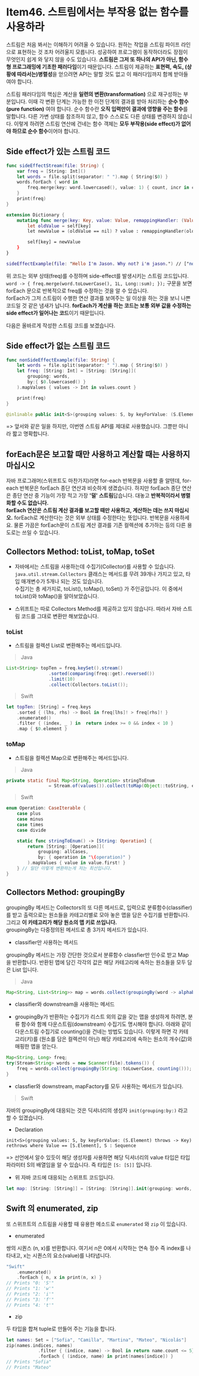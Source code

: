 # Item46. 스트림에서는 부작용 없는 함수를 사용하라 

스트림은 처음 봐서는 이해하기 어려울 수 있습니다. 
원하는 작업을 스트림 파이프 라인으로 표현하는 것 조차 어려울지 모릅니다. 
성공하여 프로그램이 동작하더라도 장점이 무엇인지 쉽게 와 닿지 않을 수도 있습니다. 
**스트림은 그저 또 하나의 API가 아닌, 함수형 프로그래밍에 기초한 패러다임**이기 때문입니다.
스트림이 제공하는 **표현력, 속도, (상황에 따라서는)병렬성**을 얻으려면 API는 말할 것도 없고 이 패러다임까지 함께 받아들여야 합니다. 

스트림 패러다임의 핵심은 계산을 **일련의 변환(transformation)** 으로 재구성하는 부분입니다.
이때 각 변환 단계는 가능한 한 이전 단계의 결과를 받아 처리하는 **순수 함수(pure function)** 여야 합니다.
순수 함수란 **오직 입력만이 결과에 영향을 주는 함수**를 말합니다.
다른 가변 상태를 참조하지 않고, 함수 스스로도 다른 상태를 변경하지 않습니다.
이렇게 하려면 스트림 연산에 건네는 함수 객체는 **모두 부작용(side effect)가 없어야 하므로 순수 함수**이어야 합니다.

## Side effect가 있는 스트림 코드

```swift
func sideEffectStream(file: String) {
    var freq = [String: Int]()
    let words = file.split(separator: " ").map { String($0) }
    words.forEach { word in
        freq.merge(key: word.lowercased(), value: 1) { count, incr in count + incr }
    }
    print(freq)
}

extension Dictionary {
    mutating func merge(key: Key, value: Value, remappingHandler: (Value, Value) -> (Value)) {
        let oldValue = self[key]
        let newValue = (oldValue == nil) ? value : remappingHandler(oldValue!, value)

        self[key] = newValue
    }
}

sideEffectExample(file: "Hello I'm Jason. Why not? i'm jason.") // ["not?": 1, "hello": 1, "jason.": 2, "why": 1, "i\'m": 2]
```

위 코드는 외부 상태(freq)를 수정하며 side-effect를 발생시키는 스트림 코드입니다. `word -> { freq.merge(word.toLowerCase(), 1L, Long::sum); });` 구문을 보면 forEach 문으로 반복적으로 freq를 수정하는 것을 알 수 있습니다.
<br>forEach가 그저 스트림이 수행한 연산 결과를 보여주는 일 이상을 하는 것을 보니 나쁜 코드일 것 같은 냄새가 납니다. **forEach가 계산을 하는 코드는 보통 외부 값을 수정하는 side effect가 일어나는 코드**이기 때문입니다.

다음은 올바르게 작성한 스트림 코드를 보겠습니다. 

## Side effect가 없는 스트림 코드 

```swift
func nonSideEffectExample(file: String) {
    let words = file.split(separator: " ").map { String($0) }
    let freq: [String: Int] = [String: [String]](
        grouping: words, 
        by:{ $0.lowercased() }
    ).mapValues { values -> Int in values.count }

    print(freq)
}
```

```swift
@inlinable public init<S>(grouping values: S, by keyForValue: (S.Element) throws -> Key) rethrows where Value == [S.Element], S : Sequence
```

=> 앞서와 같은 일을 하지만, 이번엔 스트림 API를 제대로 사용했습니다. 그뿐만 아니라 짧고 명확합니다.

## forEach문은 보고할 때만 사용하고 계산할 때는 사용하지 마십시오 

자바 프로그래머(스위프트도 마찬가지)라면 for-each 반복문을 사용할 줄 알텐데, for-each 반복문은 forEach 종단 연산과 비슷하게 생겼습니다. 
하지만 forEach 종단 연산은 종단 연산 중 기능이 가장 적고 가장 **'덜' 스트림**답습니다. 
대놓고 **반복적이라서 병렬화할 수도 없습니다.** 
<br>**forEach 연산은 스트림 계산 결과를 보고할 때만 사용하고, 계산하는 데는 쓰지 마십시오.**
forEach로 계산한다는 것은 외부 상태를 수정한다는 뜻입니다. 
반복문을 사용하세요.
물론 가끔은 forEach문이 스트림 계산 결과를 기존 컬렉션에 추가하는 등의 다른 용도로는 쓰일 수 있습니다. 

## Collectors Method: toList, toMap, toSet

* 자바에서는 스트림을 사용하는데 수집기(Collector)를 사용할 수 있습니다. `java.util.stream.Collectors` 클래스는 메서드를 무려 39개나 가지고 있고, 타입 매개변수가 5개나 되는 것도 있습니다. 
<br>수집기는 총 세가지로, toList(), toMap(), toSet() 가 주인공입니다. 이 중에서 toList()와 toMap()을 알아보았습니다.

* 스위프트는 따로 Collectors Method를 제공하고 있지 않습니다. 따라서 자바 스트림 코드를 그대로 변환만 해보았습니다. 

### toList

* 스트림을 컬렉션 List로 변환해주는 메서드입니다. 

> Java
```java
List<String> topTen = freq.keySet().stream()
                .sorted(comparing(freq::get).reversed())
                .limit(10)
                .collect(Collectors.toList());
```

> Swift
```swift
let topTen: [String] = freq.keys
    .sorted { (lhs, rhs) -> Bool in freq[lhs]! > freq[rhs]! }
    .enumerated()
    .filter { (index, _ ) in  return index >= 0 && index < 10 }
    .map { $0.element }
```

### toMap

* 스트림을 컬렉션 Map으로 변환해주는 메서드입니다.

> Java
```java
private static final Map<String, Operation> stringToEnum
                = Stream.of(values()).collect(toMap(Object::toString, e -> e));
```

> Swift
```Swift
enum Operation: CaseIterable {
    case plus
    case minus
    case times
    case divide

    static func stringToEnum() -> [String: Operation] {
        return [String: [Operation]](
            grouping: allCases, 
            by: { operation in "\(operation)" }
        ).mapValues { value in value.first! }
    } // 일단 이렇게 변환하는게 저는 최선입니다. 
}
```

## Collectors Method: groupingBy

groupingBy 메서드는 Collectors의 또 다른 메서드로, 입력으로 분류함수(classifier)를 받고 출력으로는 원소들을 카테고리별로 모아 놓은 맵을 담은 수집기를 반환합니다. 그리고 **이 카테고리가 해당  원소의 맵 키로 쓰입니다.**  
groupingBy는 다중정의된 메서드로 총 3가지 메서드가 있습니다. 

* classifier만 사용하는 메서드 

groupingBy 메서드는 가장 간단한 것으로서 분류함수 classfier만 인수로 받고 Map을 반환합니다. 반환된 맵에 담긴 각각의 값은 해당 카테고리에 속하는 원소들을 모두 담은 List 입니다.

> Java

```java
Map<String, List<String>> map = words.collect(groupingBy(word -> alphabetize(word)))
```

* classifier와 downstream을 사용하는 메서드 

* groupingBy가 반환하는 수집기가 리스트 외의 값을 갖는 맵을 생성하게 하려면, 분류 함수와 함께 다운스트림(downstream) 수집기도 명시해야 합니다. 아래와 같이 다운스트림 수집기로 counting()을 건네는 방법도 있습니다. 이렇게 하면 각 카테고리(키)를 (원소를 담은 컬렉션이 아닌) 해당 카테고리에 속하는 원소의 개수(값)와 매핑한 맵을 얻는다.

```java
Map<String, Long> freq;
try(Stream<String> words = new Scanner(file).tokens()) {
    freq = words.collect(groupingBy(String::toLowerCase, counting()));
}
```

* classfier와 downstream, mapFactory를 모두 사용하는 메서드가 있습니다.

> Swift 

자바의 groupingBy에 대응되는 것은 딕셔너리의 생성자 `init(grouping:by:)` 라고 할 수 있겠습니다. 

* Declaration

`init<S>(grouping values: S, by keyForValue: (S.Element) throws -> Key) rethrows where Value == [S.Element], S : Sequence`

=> 선언에서 알수 있듯이 해당 생성자를 사용하면 해당 딕셔너리의 value 타입은 타입 파라미터 S의 배열임을 알 수 있습니다. 즉 타입은 `[S: [S]]` 입니다. 

* 위 자바 코드에 대응되는 스위프트 코드입니다. 

```swift
let map: [String: [String]] = [String: [String]].init(grouping: words, by: { (word) in alphabetize(word) })
```

## Swift 의 enumerated, zip 

또 스위프트의 스트림을 사용할 때 유용한 메소드로 `enumerated` 와 `zip` 이 있습니다. 

* enumerated

쌍의 시퀀스 (n, x)를 반환합니다. 여기서 n은 0에서 시작하는 연속 정수 즉 index를 나타내고, x는 시퀀스의 요소(value)를 나타냅니다.

```swift
"Swift"
    .enumerated()
    .forEach { n, x in print(n, x) }
// Prints "0: 'S'"
// Prints "1: 'w'"
// Prints "2: 'i'"
// Prints "3: 'f'"
// Prints "4: 't'"
```

* zip

두 타입을 합쳐 tuple로 만들어 주는 기능을 합니다. 

```swift
let names: Set = ["Sofia", "Camilla", "Martina", "Mateo", "Nicolás"]
zip(names.indices, names)
            .filter { (indice, name) -> Bool in return name.count <= 5}
            .forEach { (indice, name) in print(names[indice]) }
// Prints "Sofia"
// Prints "Mateo"
```
